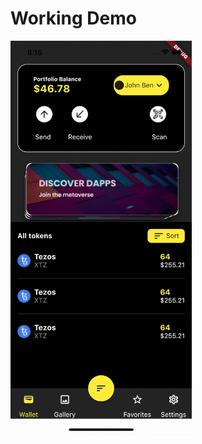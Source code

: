 # Working Demo

<img src="https://github.com/AdiAr11/UI_UX/blob/master/video_demo.gif" width="290" height="630" />
